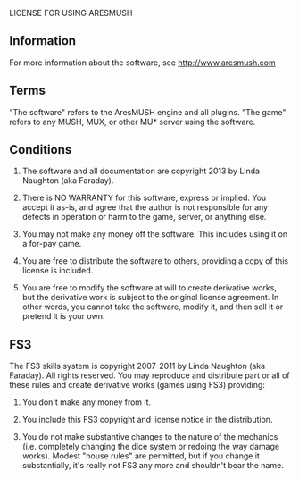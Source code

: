 LICENSE FOR USING ARESMUSH

Information
----
For more information about the software, see http://www.aresmush.com

Terms
----
"The software" refers to the AresMUSH engine and all plugins.
"The game" refers to any MUSH, MUX, or other MU* server using the software.

Conditions
----

1) The software and all documentation are copyright 2013 by Linda Naughton (aka Faraday).

2) There is NO WARRANTY for this software, express or implied.  You accept it as-is, and agree that the author is not responsible for any defects in operation or harm to the game, server, or anything else.

3) You may not make any money off the software.  This includes using it on a for-pay game.

4) You are free to distribute the software to others, providing a copy of this license is included.

5) You are free to modify the software at will to create derivative works, but the derivative work is subject to the original license agreement.  In other words, you cannot take the software, modify it, and then sell it or pretend it is your own.

FS3
----
The FS3 skills system is copyright 2007-2011 by Linda Naughton (aka Faraday). All rights reserved. You may reproduce and distribute part or all of these rules and create derivative works (games using FS3) providing:

1) You don't make any money from it.

2) You include this FS3 copyright and license notice in the distribution.

3) You do not make substantive changes to the nature of the mechanics (i.e. completely changing the dice system or redoing the way damage works).  Modest "house rules" are permitted, but if you change it substantially, it's really not FS3 any more and shouldn't bear the name.